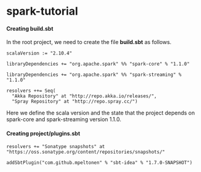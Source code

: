spark-tutorial
==============

#### Creating build.sbt
In the root project, we need to create the file **build.sbt** as follows.
```
scalaVersion := "2.10.4"

libraryDependencies += "org.apache.spark" %% "spark-core" % "1.1.0"

libraryDependencies += "org.apache.spark" %% "spark-streaming" % "1.1.0"

resolvers ++= Seq(
  "Akka Repository" at "http://repo.akka.io/releases/",
  "Spray Repository" at "http://repo.spray.cc/")
```
Here we define the scala version and the state that the project depends on spark-core and spark-streaming version 1.1.0.

#### Creating project/plugins.sbt

```
resolvers += "Sonatype snapshots" at "https://oss.sonatype.org/content/repositories/snapshots/"

addSbtPlugin("com.github.mpeltonen" % "sbt-idea" % "1.7.0-SNAPSHOT")
```
